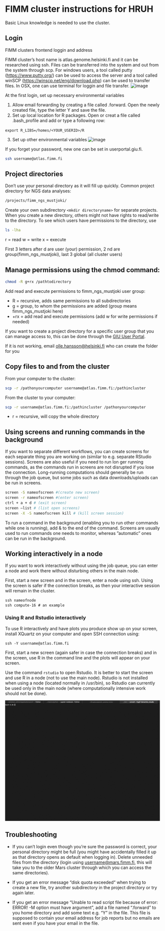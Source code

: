 # FIMM cluster instructions for HRUH

Basic Linux knowledge is needed to use the cluster.

## Login

FIMM clusters frontend loggin and address
	
FIMM cluster’s host name is atlas.genome.helsinki.fi  and it can be researched using ssh. Files can be transferred into the system and out from the system through scp. For windows users, a tool called putty (https://www.putty.org/) can be used to access the server and a tool called winSCP (https://winscp.net/eng/download.php) can be used to transfer files. In OSX, one can use terminal for loggin and file transfer. 
![image](https://user-images.githubusercontent.com/28605575/119094910-4a18fe00-ba1a-11eb-966f-500e8dc5b640.png)

At the first login, set up necessary environmental variables

1)	Allow email forwarding by creating a file called .forward. Open the newly created file, type the letter Y and save the file. 	
2)	Set up local location for R packages. Open or creat a file called .bash_profile and add or type a following row:

```export R_LIBS=/homes/<YOUR_USERID>/R```

3)	Set up other environmental variables 
![image](https://user-images.githubusercontent.com/28605575/119094935-52713900-ba1a-11eb-81c2-46c5f5fef014.png)


If you forget your password, new one can be set in userportal.giu.fi.

```bash
ssh username@atlas.fimm.fi
```

## Project directories

Don’t use your personal directory as it will fill up quickly.
Common project directory for NGS data analyses:

```bash
/projects/fimm_ngs_mustjoki/
``` 

Create your own subdirectory `<mkdir directoryname>` for separate projects. When you create a new directory, others might not have rights to read/write to the directory. To see which users have permissions to the directory, use

```bash
ls -lha
``` 

r = read w = write x = execute

First 3 letters after d are user (your) permission, 2 nd are group(fimm_ngs_mustjoki), last 3 global (all cluster users)

## Manage permissions using the chmod command:

```bash
chmod -R g+rx /pathtodirectory 
```

Add read and execute permissions to fimm_ngs_mustjoki user group:

* R = recursive, adds same
permissions to all subdirectories
* g = group, to whom the permissions are added (group means fimm_ngs_mustjoki
here)
* +rx = add read and execute permissions (add w for write permissions if needed)

If you want to create a project directory for a specific user group that you can manage
access to, this can be done through the [GIU User Portal](userportal.giu.fi). 

If it is not working, email olle.hansson@helsinki.fi who can create the folder for you


## Copy files to and from the cluster
From your computer to the cluster:

```bash
scp -r /pathonyourcomputer username@atlas.fimm.fi:/pathincluster
```

From the cluster to your computer:

```bash
scp -r username@atlas.fimm.fi:/pathincluster /pathonyourcomputer
```

* r = recursive, will copy the whole directory


## Using screens and running commands in the background

If you want to separate different workflows, you can create screens for each separate thing
you are working on (similar to e.g. separate RStudio sessions). Screens are also useful if
you need to run lon
ger running commands, as the commands run in screens are not
disrupted if you lose the connection. Long-running computations should generally be run
through the job queue, but some jobs such as data downloads/uploads can be run in
screens.

```bash
screen -S nameofscreen #(create new screen)
screen -r nameofscreen #(enter screen)
ctrl + a + d # (exit screen)
screen –list # (list open screens)
screen -X -S nameofscreen kill # (kill screen session)
```
To run a command in the background (enabling you to run other commands while one is running), add & to the end of the command.
Screens are usually used to run commands one needs to monitor, whereas ”automatic” ones can be run in the background.

## Working interactively in a node

If you want to work interactively without using the job queue, you can enter a node and work there without disturbing others in the main node.

First, start a new screen and in the screen, enter a node using ssh. Using the screen is safer if the connection breaks, as then your interactive session will remain in the cluster.

``` 
ssh nameofnode 
ssh compute-16 # an example

```
### Using R and Rstudio interactively

To use R interactively and have plots you produce show up on your screen, install XQuartz on your computer and open SSH connection using:

```
ssh -Y username@atlas.fimm.fi

``` 

First, start a new screen (again safer in case the connection breaks) and in the screen, use R in the command line and the plots will appear on your screen. 

Use the command ```rstudio``` to open Rstudio. It is better to start the screen and use R in a node (not to use the main node). Rstudio is not installed when using a node (located normally in /usr/bin), so Rstudio can currently be used only in the main node (where computationally intensive work should not be done).

![Interactive use](interactiveRstudio.gif)

## Troubleshooting

* If you can’t login even though you’re sure the password is correct, your personal directory might be full (you might have accidentally filled it up as that directory opens as default when logging in). Delete unneeded files from the directory (login using username@mars.fimm.fi, this will take you to the older Mars cluster through which you can access the same directories). 

* If you get an error message “disk quota exceeded“ when trying to create a new file, try another subdirectory in the project directory or try again later. 

* If you get an error message “Unable to read script file because of error: ERROR! -M option must have argument”, add a file named “.forward” to you home directory and add some text e.g. “Y” in the file. This file is supposed to contain your email address for job reports but no emails are sent even if you have your email in the file.

